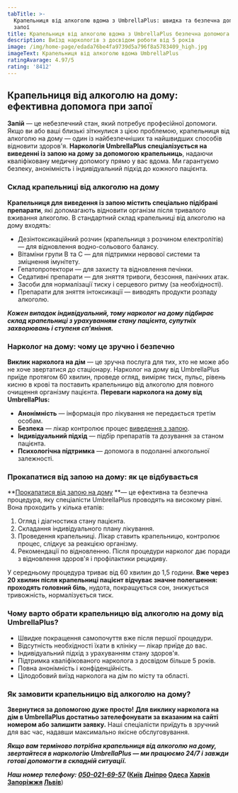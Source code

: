```yaml
---
tabTitle: >-
  Крапельниця від алкоголю вдома з UmbrellaPlus: швидка та безпечна допомога при
  запої
title: Крапельниця від алкоголю вдома з UmbrellaPlus безпечна допомога при запої
description: Виїзд наркологів з досвідом роботи від 5 років
image: /img/home-page/edada76be4fa9739d5a796f8a5783409_high.jpg
imageText: Крапельниця від алкоголю вдома UmbrellaPlus
ratingAvarage: 4.97/5
rating: '8412'
---
```


## Крапельниця від алкоголю на дому: ефективна допомога при запої

**Запій** — це небезпечний стан, який потребує професійної допомоги. Якщо ви або ваші близькі зіткнулися з цією проблемою, крапельниця від алкоголю на дому — один із найбезпечніших та найшвидших способів відновити здоров'я. **Наркологія UmbrellaPlus спеціалізується на виведенні із запою на дому за допомогою крапельниць**, надаючи кваліфіковану медичну допомогу прямо у вас вдома. Ми гарантуємо безпеку, анонімність і індивідуальний підхід до кожного пацієнта.

### Склад крапельниці від алкоголю на дому

**Крапельниця для виведення із запою містить спеціально підібрані препарати**, які допомагають відновити організм після тривалого вживання алкоголю. В стандартний склад крапельниці від алкоголю на дому входять:

* Дезінтоксикаційний розчин (крапельниця з розчином електролітів) — для відновлення водно-сольового балансу.
* Вітаміни групи B та C — для підтримки нервової системи та зміцнення імунітету.
* Гепатопротектори — для захисту та відновлення печінки.
* Седативні препарати — для зняття тривоги, безсоння, панічних атак.
* Засоби для нормалізації тиску і серцевого ритму (за необхідності).
* Препарати для зняття інтоксикації — виводять продукти розпаду алкоголю.

***Кожен випадок індивідуальний, тому нарколог на дому підбирає склад крапельниці з урахуванням стану пацієнта, супутніх захворювань і ступеня сп'яніння.***

### Нарколог на дому: чому це зручно і безпечно

**Виклик нарколога на дім** — це зручна послуга для тих, хто не може або не хоче звертатися до стаціонару. Нарколог на дому від UmbrellaPlus приїде протягом 60 хвилин, проведе огляд, виміряє тиск, пульс, рівень кисню в крові та поставить крапельницю від алкоголю для повного очищення організму пацієнта. **Переваги нарколога на дому від UmbrellaPlus:**

* **Анонімність** — інформація про лікування не передається третім особам.
* **Безпека** — лікар контролює процес [виведення з запою](https://umbrella-plus.com.ua/uk/services/vivod-iz-zapoia-umbrellaplus-ua/).
* **Індивідуальний підхід** — підбір препаратів та дозування за станом пацієнта.
* **Психологічна підтримка** — допомога в подоланні алкогольної залежності.

### Прокапатися від запою на дому: як це відбувається

\*\*[Прокапатися від запою на дому](https://umbrella-plus.com.ua/uk/services/vivod-iz-zapoia-na-domy-umbrellaplus-ua/) \*\*— це ефективна та безпечна процедура, яку спеціалісти UmbrellaPlus проводять на високому рівні. Вона проходить у кілька етапів:

1. Огляд і діагностика стану пацієнта.
2. Складання індивідуального плану лікування.
3. Проведення крапельниці. Лікар ставить крапельницю, контролює процес, слідкує за реакцією організму.
4. Рекомендації по відновленню. Після процедури нарколог дає поради з відновлення здоров'я і профілактики рецидиву.

У середньому процедура триває від 60 хвилин до 1,5 години. **Вже через 20 хвилин після крапельниці пацієнт відчуває значне полегшення: проходять головний біль**, нудота, покращується сон, знижується тривожність, нормалізується тиск.

### Чому варто обрати крапельницю від алкоголю на дому від UmbrellaPlus?

* Швидке покращення самопочуття вже після першої процедури.
* Відсутність необхідності їхати в клініку — лікар приїде до вас.
* Індивідуальний підхід з урахуванням стану здоров'я.
* Підтримка кваліфікованого нарколога з досвідом більше 5 років.
* Повна анонімність і конфіденційність.
* Цілодобовий виїзд нарколога на дім по місту та області.

### Як замовити крапельницю від алкоголю на дому?

**Звернутися за допомогою дуже просто!** **Для виклику нарколога на дім в UmbrellaPlus достатньо зателефонувати за вказаним на сайті номером або залишити заявку.** Наші спеціалісти приїдуть в зручний для вас час, надавши максимально якісне обслуговування.

***Якщо вам терміново потрібна крапельниця від алкоголю на дому, звертайтеся в наркологію UmbrellaPlus — ми працюємо 24/7 і завжди готові допомогти в складній ситуації.***

***Наш номер телефону: [050-021-69-57](tel:0500216957)* ([Київ](https://umbrella-plus.com.ua/uk/kiev/) [Дніпро](https://umbrella-plus.com.ua/uk/dnepr/) [Одеса](https://umbrella-plus.com.ua/uk/lechenie-alc/) [Харків](https://umbrella-plus.com.ua/uk/kharkiv/) [Запоріжжя](https://umbrella-plus.com.ua/uk/zaporozie/) [Львів](https://umbrella-plus.com.ua/uk/lviv/)**)
